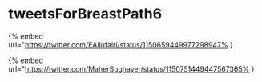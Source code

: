 # tweetsForBreastPath6

{% embed url="https://twitter.com/EAljufairi/status/1150659449977298947% }

{% embed url="https://twitter.com/MaherSughayer/status/1150751449447567365% }

